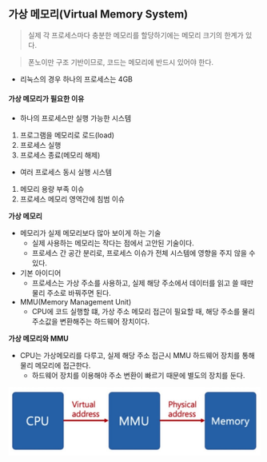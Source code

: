 ## 가상 메모리(Virtual Memory System)

> 실제 각 프로세스마다 충분한 메모리를 할당하기에는 메모리 크기의 한계가 있다.

> 폰노이만 구조 기반이므로, 코드는 메모리에 반드시 있어야 한다. 

- 리눅스의 경우 하나의 프로세스는 4GB

#### 가상 메모리가 필요한 이유
- 하나의 프로세스만 실행 가능한 시스템
1. 프로그램을 메모리로 로드(load)
2. 프로세스 실행
3. 프로세스 종료(메모리 해제)

- 여러 프로세스 동시 실행 시스템
1. 메모리 용량 부족 이슈
2. 프로세스 메모리 영역간에 침범 이슈

**가상 메모리**

- 메모리가 실제 메모리보다 많아 보이게 하는 기술
    - 실제 사용하는 메모리는 작다는 점에서 고안된 기술이다.
    - 프로세스 간 공간 분리로, 프로세스 이슈가 전체 시스템에 영향을 주지 않을 수 있다.
- 기본 아이디어
    - 프로세스는 가상 주소를 사용하고, 실제 해당 주소에서 데이터를 읽고 쓸 때만 물리 주소로 바꿔주면 된다.
- MMU(Memory Management Unit)
    - CPU에 코드 실행할 떄, 가상 주소 메모리 접근이 필요할 때, 해당 주소를 물리 주소값을 변환해주는 하드웨어 장치이다.

**가상 메모리와 MMU**

- CPU는 가상메모리를 다루고, 실제 해당 주소 접근시 MMU 하드웨어 장치를 통해 물리 메모리에 접근한다.
    - 하드웨어 장치를 이용해야 주소 변환이 빠르기 때문에 별도의 장치를 둔다.

![가상메모리](./img/가상메모리.jpg)